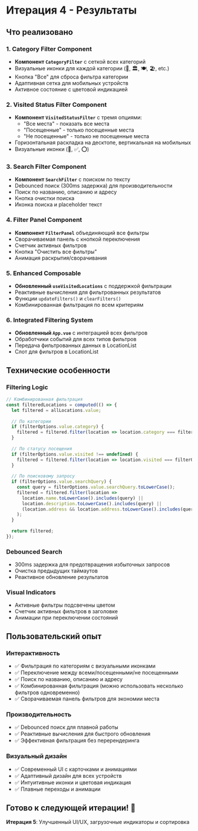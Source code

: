 # Итерация 4 - Результаты

## Что реализовано

### 1. Category Filter Component
- **Компонент `CategoryFilter`** с сеткой всех категорий
- Визуальные иконки для каждой категории (🌳, 🏛️, 🍽️, 🏖️, etc.)
- Кнопка "Все" для сброса фильтра категории
- Адаптивная сетка для мобильных устройств
- Активное состояние с цветовой индикацией

### 2. Visited Status Filter Component
- **Компонент `VisitedStatusFilter`** с тремя опциями:
  - "Все места" - показать все места
  - "Посещенные" - только посещенные места
  - "Не посещенные" - только не посещенные места
- Горизонтальная раскладка на десктопе, вертикальная на мобильных
- Визуальные иконки (📍, ✅, ⭕)

### 3. Search Filter Component
- **Компонент `SearchFilter`** с поиском по тексту
- Debounced поиск (300ms задержка) для производительности
- Поиск по названию, описанию и адресу
- Кнопка очистки поиска
- Иконка поиска и placeholder текст

### 4. Filter Panel Component
- **Компонент `FilterPanel`** объединяющий все фильтры
- Сворачиваемая панель с кнопкой переключения
- Счетчик активных фильтров
- Кнопка "Очистить все фильтры"
- Анимация раскрытия/сворачивания

### 5. Enhanced Composable
- **Обновленный `useVisitedLocations`** с поддержкой фильтрации
- Реактивные вычисления для фильтрованных результатов
- Функции `updateFilters()` и `clearFilters()`
- Комбинированная фильтрация по всем критериям

### 6. Integrated Filtering System
- **Обновленный `App.vue`** с интеграцией всех фильтров
- Обработчики событий для всех типов фильтров
- Передача фильтрованных данных в LocationList
- Слот для фильтров в LocationList

## Технические особенности

### Filtering Logic
```typescript
// Комбинированная фильтрация
const filteredLocations = computed(() => {
  let filtered = allLocations.value;
  
  // По категории
  if (filterOptions.value.category) {
    filtered = filtered.filter(location => location.category === filterOptions.value.category);
  }
  
  // По статусу посещения
  if (filterOptions.value.visited !== undefined) {
    filtered = filtered.filter(location => location.visited === filterOptions.value.visited);
  }
  
  // По поисковому запросу
  if (filterOptions.value.searchQuery) {
    const query = filterOptions.value.searchQuery.toLowerCase();
    filtered = filtered.filter(location => 
      location.name.toLowerCase().includes(query) ||
      location.description.toLowerCase().includes(query) ||
      (location.address && location.address.toLowerCase().includes(query))
    );
  }
  
  return filtered;
});
```

### Debounced Search
- 300ms задержка для предотвращения избыточных запросов
- Очистка предыдущих таймаутов
- Реактивное обновление результатов

### Visual Indicators
- Активные фильтры подсвечены цветом
- Счетчик активных фильтров в заголовке
- Анимации при переключении состояний

## Пользовательский опыт

### Интерактивность
- ✅ Фильтрация по категориям с визуальными иконками
- ✅ Переключение между всеми/посещенными/не посещенными
- ✅ Поиск по названию, описанию и адресу
- ✅ Комбинированная фильтрация (можно использовать несколько фильтров одновременно)
- ✅ Сворачиваемая панель фильтров для экономии места

### Производительность
- ✅ Debounced поиск для плавной работы
- ✅ Реактивные вычисления для быстрого обновления
- ✅ Эффективная фильтрация без перерендеринга

### Визуальный дизайн
- ✅ Современный UI с карточками и анимациями
- ✅ Адаптивный дизайн для всех устройств
- ✅ Интуитивные иконки и цветовая индикация
- ✅ Плавные переходы и анимации

## Готово к следующей итерации! 🚀

**Итерация 5**: Улучшенный UI/UX, загрузочные индикаторы и сортировка
